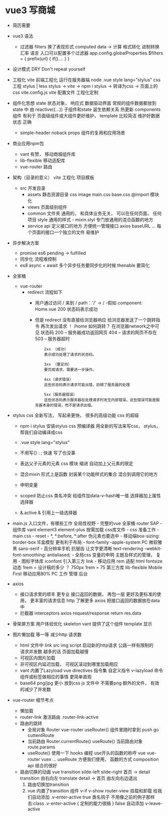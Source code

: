 # vue3 写商城
- 简历需要

- vue3 语法
    - 过滤器 filters    换了表现形式
        computed data -> 计算
        格式转化 进制转换  汇率  语言
        入口可以配置多个过滤器
        app.config.globalProperties.$filters = {
            prefix(url) {
                if()....
            }
        }

- 设计模式
    DRY Don't repeat yourself

- 工程化  vite
    前端工程化  运行在服务器端  node
    .vue  style lang="stylus"   css  工程  stylus | less
    stylus -> vite  -> npm i stylus  -> 转译为css ->  页面上的css
    vite.config.js  vite 配置文件  工程化定制

- 组件化思想
    state  状态对象， 响应式   数据驱动界面
    常规的组件数据都放到state 中  由 reactive({...})
    子组件和state 诞生依赖关系  热更新 
    components 组件  有利于 页面级组件或大组件更好维护， template 比较简洁
    维护好数据状态  正确
    - simple-header
        noback  props  组件的复用和应用场景


- 商业应用npm包
    - vant 有赞，  移动商城组件库
    - lib-flexible   移动适配库
    - vue-router  路由  

- 架构（目录的意义）
     vite  工程化   项目模板
     - src   开发目录
         - assets  静态资源目录
               css  image
               main.css  base.css  @import  模块化
         - views  页面级别组件
         - common  文件夹
            通用的， 和具体业务无关， 可以在任何页面， 任何项目
            style 通用的样式
                - mixin.styl
                    专门放通用的混合函数的地方
        - service  api
            定义接口的地方
            方便统一管理接口  axios  baseURL ...
            每个页面的接口一个独立的文件   易维护

- 异步解决方案
    - promise  es6  pending -> fulfilled
    - 同步化   流程难控制
    - es8 async + await  多个异步任务要同步化的时候  thenable 要简化 
        

- 全家桶
    - vue-router
        - redirect
           流程如下
           - 用户通过访问 / 来到  /   path：'/'  -> /
           -假如  component: Home.vue  200 状态码表示成功
           - 但是 redirect 
                  没有直接给浏览器响应
                  给浏览器发送了一个跳转指令
                  再次发出请求 ！    /home    如何跳转？  在浏览器network之中可见 状态码 
                     200 – 服务器成功返回网页
                     404 – 请求的网页不存在
                     503 – 服务器超时
                    
                     2xx （成功）
                     表示成功处理了请求的状态码。

                     3xx （重定向）
                     要完成请求，需要进一步操作。

                     4xx（请求错误）
                     这些状态码表示请求可能出错，妨碍了服务器的处理

                     5xx（服务器错误）
                     这些状态码表示服务器在处理请求时发生内部错误。这些错误可能是服务器本身的错误，而不是请求出错。

- stylus
    css 全新写法， 写起来更快， 很多的高级功能
    css 的超级
    - npm  i  stylus
          安装stylus   css  预编译器
          用全新的写法来写css， stylus， 帮我们自动编译成css

    - .vue style  lang="stylus"
    - 不用写{}  : ;  快速
        写了也没事
    - 表达父子元素的元素   css 模块
        缩进   自动加上父元素的限定
    - 混合mixin
        形式上是函数
        封装某个功能样式的集合
        混合到调用它的地方
    - 申明变量
    - scoped
        防止css 类名冲突 
        给组件加data-v-hash唯一值
        选择器加上属性选择器
    - &.active
        & 引用上一级选择器

- main.js   入口文件，有哪些工作
       全局性视野
       - 完整的vue  全家桶
              router  SAP
       - 组件库
            vant element3  element-plus
            按需加载
            css库文件
       - css  准备工作
           - main.css
               - reset 
                - *, *:before, *:after  伪元素也要选中
                - 移动端box-sizing: border-box  IE盒模型   更有利于布局
                - font-family  -apple-system  PC  微软雅黑  sans-serif
                - 高分辨率手机   抗锯齿  让文字更清晰
                    text-rendering
                    -webkit-font-smoothing: antialiased;
            - 全局css   变量的申明   主题及样式的管理，   复用
       - 图标字体库     <link rel="stylesheet" href="https://at.alicdn.com/t/font_1623819_3g3arzgtlmk.css">
            iconfont
            引入第三方  link 
           - 移动应用 
               rem   适配   html fontsize  动态  1rem = 设计稿的多少 ？  750px   1rem = 75 
               第三方库  lib-flexible
               Mobile First   移动应用80%
               PC  工作   管理   后台

- axios
    - 接口请求里的顺丰
        更专业
        接口返回的数据， 再包一层  更好及更标准的使用， 更丰富的请求信息
        http 了解更多 
        axios 把接口返回的数据放在data中
    - 拦截器  interceptors
        axios  request/response
        return res.data 

- 骨架屏方案  用户体验优化
    skeleton  vant 提供了这个组件
    <van-skeleton :row="3" :loading="state.loading">
        template 显示
    </van-skeleton> 

- 图片懒加载
    等一等  减少http 请求数
    - html 文件中 link src img script 启动新的http请求
        公路一样有限制的    
        请求并发数  越多的话 页面加载越慢
    - 可视区内图片加载
    - 非可视区内延迟加载， 可视区滚动到哪里加载相应
    - vant 内置了Lazyload
        vue directives  指令集  自定义指令 v-lazyload
        命令组件或标签做相应的事情
        更简单直观
    - base64 png/jpg 更小  放到css  js 文件中 不需要png 额外的文件， 有效的减少了并发数

- vue-router 细节考点
    - 懒加载
    - router-link  激活路由
        .router-link-active
    - 路由的跳转
        - 全局对象  Router  vue-router  useRouter()  组件里随时拿到
            push    go  cuttentRoute
        - 当前路由  Router.currentRoute()
            useRoute() 当前路由对象
            route.params
        - useRoute()  使用一下  hooks  编程
            use开头的函数的称呼
            vue vue-router  vuex  ...  useRoute  方便我们使用， 函数的方式
            composition  api  结合的很好
    - 路由切换的动画
        vue  transition 
        silde-left silde-right
        首页 -> detail
        transition  由右向左 translate
        detail -> 首页  由左向右边退出
        1. 路由切换加transition
            <transition>
            </transition>
        2. vue 内置了transition 组件
            v-if  v-show  router-view  挂载和卸载
            给我们自动添加  .v-enter-active  true  类名钩子  不用像之前的例子那样去:class 
            .v-enter-active {
                定制的能力很搞
            }
            false  自动添加 v-leave-active
            
            

               

